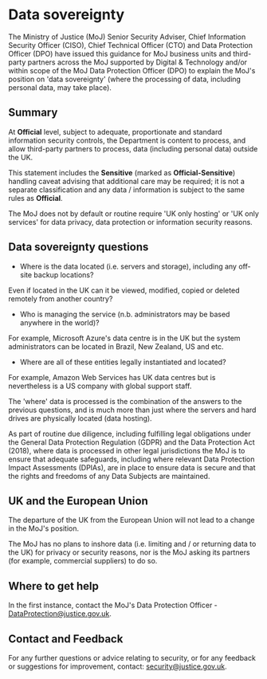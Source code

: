 # Data sovereignty

The Ministry of Justice \(MoJ\) Senior Security Adviser, Chief Information Security Officer \(CISO\), Chief Technical Officer \(CTO\) and Data Protection Officer \(DPO\) have issued this guidance for MoJ business units and third-party partners across the MoJ supported by Digital &amp; Technology and/or within scope of the MoJ Data Protection Officer \(DPO\) to explain the MoJ's position on 'data sovereignty' \(where the processing of data, including personal data, may take place\).

## Summary

At **Official** level, subject to adequate, proportionate and standard information security controls, the Department is content to process, and allow third-party partners to process, data \(including personal data\) outside the UK.

This statement includes the **Sensitive** \(marked as **Official-Sensitive**\) handling caveat advising that additional care may be required; it is not a separate classification and any data / information is subject to the same rules as **Official**.

The MoJ does not by default or routine require 'UK only hosting' or 'UK only services' for data privacy, data protection or information security reasons.

## Data sovereignty questions

-   Where is the data located \(i.e. servers and storage\), including any off-site backup locations?


Even if located in the UK can it be viewed, modified, copied or deleted remotely from another country?

-   Who is managing the service \(n.b. administrators may be based anywhere in the world\)?


For example, Microsoft Azure's data centre is in the UK but the system administrators can be located in Brazil, New Zealand, US and etc.

-   Where are all of these entities legally instantiated and located?


For example, Amazon Web Services has UK data centres but is nevertheless is a US company with global support staff.

The 'where' data is processed is the combination of the answers to the previous questions, and is much more than just where the servers and hard drives are physically located \(data hosting\).

As part of routine due diligence, including fulfilling legal obligations under the General Data Protection Regulation \(GDPR\) and the Data Protection Act \(2018\), where data is processed in other legal jurisdictions the MoJ is to ensure that adequate safeguards, including where relevant Data Protection Impact Assessments \(DPIAs\), are in place to ensure data is secure and that the rights and freedoms of any Data Subjects are maintained.

## UK and the European Union

The departure of the UK from the European Union will not lead to a change in the MoJ's position.

The MoJ has no plans to inshore data \(i.e. limiting and / or returning data to the UK\) for privacy or security reasons, nor is the MoJ asking its partners \(for example, commercial suppliers\) to do so.

## Where to get help

In the first instance, contact the MoJ's Data Protection Officer - [DataProtection@justice.gov.uk](mailto:DataProtection@justice.gov.uk).

## Contact and Feedback

For any further questions or advice relating to security, or for any feedback or suggestions for improvement, contact: [security@justice.gov.uk](mailto:security@justice.gov.uk).

